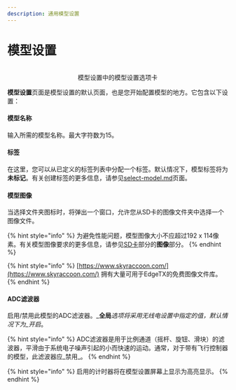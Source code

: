 ```yaml
---
description: 通用模型设置
---
```


# 模型设置

<div align="center">

<figure><img src="https://edgetx-static.zkl2333.com/modelsetup.png" alt=""><figcaption><p>模型设置中的模型设置选项卡</p></figcaption></figure>

</div>

**模型设置**页面是模型设置的默认页面，也是您开始配置模型的地方。它包含以下设置：

#### 模型名称

输入所需的模型名称。最大字符数为15。

#### 标签

在这里，您可以从已定义的标签列表中分配一个标签。默认情况下，模型标签将为**未标记**。有关创建标签的更多信息，请参见[select-model.md](../../select-model.md "mention")页面。

#### 模型图像

当选择文件夹图标时，将弹出一个窗口，允许您从SD卡的图像文件夹中选择一个图像文件。

{% hint style="info" %}
为避免性能问题，模型图像大小不应超过192 x 114像素。有关模型图像要求的更多信息，请参见[SD卡](../../radio-settings/sd-card.md)部分的**图像**部分。
{% endhint %}

{% hint style="info" %}
[https://www.skyraccoon.com/](https://www.skyraccoon.com/) 拥有大量可用于EdgeTX的免费图像文件库。
{% endhint %}



#### ADC滤波器

启用/禁用此模型的ADC滤波器。_**全局**_选项将采用无线电设置中指定的值，默认情况下为_开启_。

{% hint style="info" %}
ADC滤波器是用于比例通道（摇杆、旋钮、滑块）的滤波器，平滑由于系统电子噪声引起的小而快速的运动。通常，对于带有飞行控制器的模型，此滤波器应_禁用_。
{% endhint %}

{% hint style="info" %}
启用的计时器将在模型设置屏幕上显示为高亮显示。
{% endhint %}